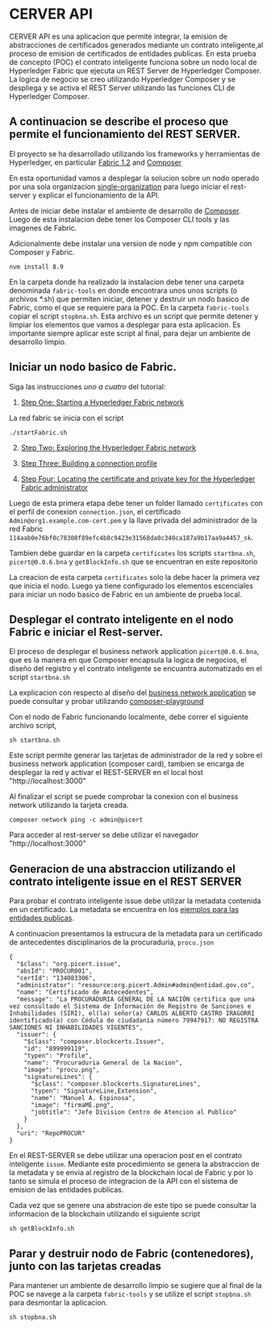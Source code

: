 # CERVER API

CERVER API es una aplicacion que permite integrar, la emision de abstracciones de certificados generados mediante un contrato inteligente,al proceso de emision de certificados de entidades publicas. En esta prueba de concepto (POC) el contrato inteligente funciona sobre un nodo local de Hyperledger Fabric que ejecuta un REST Server de Hyperledger Composer. La logica de negocio se creo utilizando Hyperledger Composer y se despliega y se activa el REST Server utilizando las funciones CLI de Hyperledger Composer. 

A continuacion se describe el proceso que permite el funcionamiento del REST SERVER.
-----
El proyecto se ha desarrollado utilizando los frameworks y herramientas de Hyperledger, en particular [Fabric 1.2](https://hyperledger-fabric.readthedocs.io/en/release-1.2/) and [Composer](https://hyperledger.github.io/composer/latest/introduction/introduction)  

En esta oportunidad vamos a desplegar la solucion sobre un nodo operado por una sola organizacion [single-organization](https://hyperledger.github.io/composer/latest/tutorials/deploy-to-fabric-single-org) para luego iniciar el rest-server y explicar el funcionamiento de la API.

Antes de iniciar debe instalar el ambiente de desarrollo de [Composer](https://hyperledger.github.io/composer/latest/installing/development-tools). Luego de esta instalacion debe tener los Composer CLI tools y las imagenes de Fabric.

Adicionalmente debe instalar una version de node y npm compatible con Composer y Fabric.
`````
nvm install 8.9
`````
En la carpeta donde ha realizado la instalacion debe tener una carpeta denominada `fabric-tools` en donde encontrara unos unos scripts (o archivos *.sh) que permiten iniciar, detener y destruir un nodo basico de Fabric, como el que se requiere para la POC. En la carpeta `fabric-tools` copiar el script `stopbna.sh`. Esta archivo es un script que permite detener y limpiar los elementos que vamos a desplegar para esta aplicacion. Es importante siempre aplicar este script al final, para dejar un ambiente de desarrollo limpio.

## Iniciar un nodo basico de Fabric.

Siga las instrucciones *uno a cuatro* del tutorial: 

1. [Step One: Starting a Hyperledger Fabric network](https://hyperledger.github.io/composer/latest/tutorials/deploy-to-fabric-single-org)

La red fabric se inicia con el script 

`````
./startFabric.sh
`````

2. [Step Two: Exploring the Hyperledger Fabric network](https://hyperledger.github.io/composer/latest/tutorials/deploy-to-fabric-single-org)

3. [Step Three: Building a connection profile](https://hyperledger.github.io/composer/latest/tutorials/deploy-to-fabric-single-org)

4. [Step Four: Locating the certificate and private key for the Hyperledger Fabric administrator](https://hyperledger.github.io/composer/latest/tutorials/deploy-to-fabric-single-org)

Luego de esta primera etapa debe tener un folder llamado `certificates` con el perfil de conexion `connection.json`, el certificado `Admin@org1.example.com-cert.pem` y la llave privada del administrador de la red Fabric `114aab0e76bf0c78308f89efc4b8c9423e31568da0c340ca187a9b17aa9a4457_sk`.

Tambien debe guardar en la carpeta `certificates` los scripts `startbna.sh`, `picert@0.0.6.bna` y `getBlockInfo.sh` que se encuentran en este repositorio

La creacion de esta carpeta `certificates` solo la debe hacer la primera vez que inicia el nodo. Luego ya tiene configurado los elementos escenciales para iniciar un nodo basico de Fabric en un ambiente de prueba local.

## Desplegar el contrato inteligente en el nodo Fabric e iniciar el Rest-server.

El proceso de desplegar el business network application `picert@0.0.6.bna`, que es la manera en que Composer encapsula la logica de negocios, el diseño del registro y el contrato inteligente se encuantra automatizado en el script `startbna.sh`

La explicacion con respecto al diseño del [business network application](https://github.com/linkingdatasas/CERVER/tree/master/API/BusinessNetworkApp) se puede consultar y probar utilizando [composer-playground](https://composer-playground.mybluemix.net)

Con el nodo de Fabric funcionando localmente, debe correr el siguiente archivo script,

`````
sh startbna.sh
`````
Este script permite generar las tarjetas de administrador de la red y sobre el business network application  (composer card), tambien se encarga de desplegar la red y activar el REST-SERVER en el local host "http://localhost:3000"

Al finalizar el script se puede comprobar la conexion con el business network utilizando la tarjeta creada.

`````
composer network ping -c admin@picert
`````
Para acceder al rest-server se debe utilizar el navegador "http://localhost:3000"

## Generacion de una abstraccion utilizando el contrato inteligente issue en el REST SERVER

Para probar el contrato inteligente issue debe utilizar la metadata contenida en un certificado. La metadata se encuentra en los [ejemplos para las entidades publicas](https://github.com/linkingdatasas/CERVER/tree/master/Verificador/JSONEx).

A continuacion presentamos la estrucura de la metadata para un certificado de antecedentes disciplinarios de la procuraduria, `procu.json`

```
{
  "$class": "org.picert.issue",
  "absId": "PROCUR001",
  "certId": "134083306",
  "administrator": "resource:org.picert.Admin#admin@entidad.gov.co",
  "name": "Certificado de Antecedentes",
  "message": "La PROCURADURIA GENERAL DE LA NACIÓN certifica que una vez consultado el Sistema de Información de Registro de Sanciones e Inhabilidades (SIRI), el(la) señor(a) CARLOS ALBERTO CASTRO IRAGORRI identificado(a) con Cédula de ciudadanía número 79947917: NO REGISTRA SANCIONES NI INHABILIDADES VIGENTES",
  "issuer": {
    "$class": "composer.blockcerts.Issuer",
    "id": "899999119",
    "typen": "Profile",
    "name": "Procuraduria General de la Nacion",
    "image": "procu.png",
    "signatureLines": {
      "$class": "composer.blockcerts.SignatureLines",
      "typen": "SignatureLine,Extension",
      "name": "Manuel A. Espinosa",
      "image": "firmaME.png",
      "jobtitle": "Jefe Division Centro de Atencion al Publico"
    }
  },
  "uri": "RepoPROCUR"
}
```

En el REST-SERVER se debe utilizar una operacion post en el contrato inteligente `issue`. Mediante este procedimiento se genera la abstraccion de la metadata y se envia al registro de la blockchain local de Fabric y por lo tanto se simula el proceso de integracion de la API con el sistema de emision de las entidades publicas.

Cada vez que se genere una abstracion de este tipo se puede consultar la informacion de la blockchain utilizando el siguiente script

`````
sh getBlockInfo.sh
`````
## Parar y destruir nodo de Fabric (contenedores), junto con las tarjetas creadas

Para mantener un ambiente de desarrollo limpio se sugiere que al final de la POC se navege a la carpeta `fabric-tools` y se utilize el script `stopbna.sh` para desmontar la aplicacion.

`````
sh stopbna.sh
`````